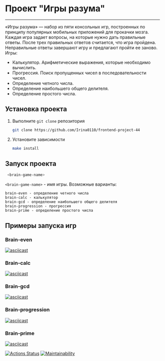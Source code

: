 # Проект "Игры разума"

---

«Игры разума» — набор из пяти консольных игр, построенных по принципу популярных мобильных приложений для прокачки мозга. Каждая игра задает вопросы, на которые нужно дать правильные ответы. После трех правильных ответов считается, что игра пройдена. Неправильные ответы завершают игру и предлагают пройти ее заново. Игры:

- Калькулятор. Арифметические выражения, которые необходимо вычислить.
- Прогрессия. Поиск пропущенных чисел в последовательности чисел.
- Определение четного числа.
- Определение наибольшего общего делителя.
- Определение простого числа.

## Установка проекта

1. Выполните `git clone` репозитория
   ```sh
   git clone https://github.com/Irina0110/frontend-project-44
   ```
2. Установите зависимости
    ```sh
   make install
    ```
   
## Запуск проекта

  ```sh
   <brain-game-name>
  ```

`<brain-game-name>` - имя игры. Возможные варианты: 


```
brain-even - определение четного числа
brain-calc - калькулятор
brain-gcd - определение наибольшего общего делителя
brain-progression - прогрессия
brain-prime - определение простого числа
```


## Примеры запуска игр

### Brain-even  

[![asciicast](https://asciinema.org/a/MqsGsYOoldoUv5510HpmWgZFk.svg)](https://asciinema.org/a/MqsGsYOoldoUv5510HpmWgZFk)

### Brain-calc  

[![asciicast](https://asciinema.org/a/vtogZGeFcrgol2J2CVFbaGnf4.svg)](https://asciinema.org/a/vtogZGeFcrgol2J2CVFbaGnf4)

### Brain-gcd 
[![asciicast](https://asciinema.org/a/wew561l15Cb6l52Hdz3GvYVI9.svg)](https://asciinema.org/a/wew561l15Cb6l52Hdz3GvYVI9)

### Brain-progression  
[![asciicast](https://asciinema.org/a/DILrFeBAQw1mDqZYhXRTR6c3b.svg)](https://asciinema.org/a/DILrFeBAQw1mDqZYhXRTR6c3b)

### Brain-prime 
[![asciicast](https://asciinema.org/a/8r2V6ZoRZ7T0qUid0o3N4PR9l.svg)](https://asciinema.org/a/8r2V6ZoRZ7T0qUid0o3N4PR9l)


[![Actions Status](https://github.com/Irina0110/frontend-project-44/actions/workflows/hexlet-check.yml/badge.svg)](https://github.com/Irina0110/frontend-project-44/actions)
[![Maintainability](https://api.codeclimate.com/v1/badges/b6d7f02d9cac3c3f99e0/maintainability)](https://codeclimate.com/github/Irina0110/frontend-project-44/maintainability)